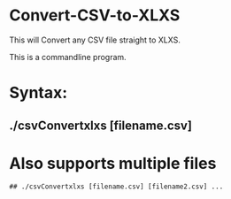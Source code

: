 # Convert-CSV-to-XLXS
This will Convert any CSV file straight to XLXS. 


This is a commandline program. 

 # Syntax:
  ## ./csvConvertxlxs [filename.csv]
  
  # Also supports multiple files
    ## ./csvConvertxlxs [filename.csv] [filename2.csv] ...
